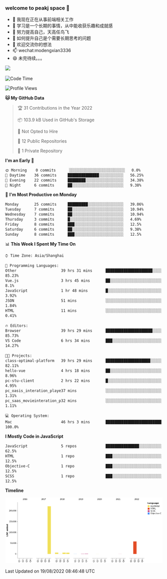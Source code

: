 ### welcome to peakj space 👋



- 🔭 我现在正在从事前端相关工作
- 🌱 学习是一个长期的事情，从中能收获乐趣和成就感
- 👯 努力提高自己，天高任鸟飞
- 🤔 如何提升自己是个需要长期思考的问题
- 💬 欢迎交流你的想法
- 📫 wechat:modengxian3336
- 😄 未完待续。。。

![](https://s2.ax1x.com/2019/06/28/ZKxc4J.jpg)

<!--START_SECTION:waka-->
![Code Time](http://img.shields.io/badge/Code%20Time-1%2C601%20hrs%2057%20mins-blue)

![Profile Views](http://img.shields.io/badge/Profile%20Views-0-blue)

**🐱 My GitHub Data** 

> 🏆 31 Contributions in the Year 2022
 > 
> 📦 103.9 kB Used in GitHub's Storage 
 > 
> 🚫 Not Opted to Hire
 > 
> 📜 12 Public Repositories 
 > 
> 🔑 1 Private Repository 
 > 
**I'm an Early 🐤** 

```text
🌞 Morning    0 commits      ░░░░░░░░░░░░░░░░░░░░░░░░░   0.0% 
🌆 Daytime    36 commits     ██████████████░░░░░░░░░░░   56.25% 
🌃 Evening    22 commits     ████████░░░░░░░░░░░░░░░░░   34.38% 
🌙 Night      6 commits      ██░░░░░░░░░░░░░░░░░░░░░░░   9.38%

```
📅 **I'm Most Productive on Monday** 

```text
Monday       25 commits     █████████░░░░░░░░░░░░░░░░   39.06% 
Tuesday      7 commits      ██░░░░░░░░░░░░░░░░░░░░░░░   10.94% 
Wednesday    7 commits      ██░░░░░░░░░░░░░░░░░░░░░░░   10.94% 
Thursday     3 commits      █░░░░░░░░░░░░░░░░░░░░░░░░   4.69% 
Friday       8 commits      ███░░░░░░░░░░░░░░░░░░░░░░   12.5% 
Saturday     6 commits      ██░░░░░░░░░░░░░░░░░░░░░░░   9.38% 
Sunday       8 commits      ███░░░░░░░░░░░░░░░░░░░░░░   12.5%

```


📊 **This Week I Spent My Time On** 

```text
⌚︎ Time Zone: Asia/Shanghai

💬 Programming Languages: 
Other                    39 hrs 31 mins      █████████████████████░░░░   85.23% 
Vue.js                   3 hrs 45 mins       ██░░░░░░░░░░░░░░░░░░░░░░░   8.1% 
JavaScript               1 hr 48 mins        █░░░░░░░░░░░░░░░░░░░░░░░░   3.92% 
JSON                     51 mins             ░░░░░░░░░░░░░░░░░░░░░░░░░   1.84% 
HTML                     11 mins             ░░░░░░░░░░░░░░░░░░░░░░░░░   0.41%

🔥 Editors: 
Browser                  39 hrs 29 mins      █████████████████████░░░░   85.73% 
VS Code                  6 hrs 34 mins       ███░░░░░░░░░░░░░░░░░░░░░░   14.27%

🐱‍💻 Projects: 
class-optimal-platform   39 hrs 29 mins      ████████████████████░░░░░   82.11% 
hello-vue                4 hrs 18 mins       ██░░░░░░░░░░░░░░░░░░░░░░░   8.96% 
pc-stu-client            2 hrs 22 mins       █░░░░░░░░░░░░░░░░░░░░░░░░   4.95% 
pc_oasis_interation_playe37 mins             ░░░░░░░░░░░░░░░░░░░░░░░░░   1.31% 
pc_saas_movieinteration_p32 mins             ░░░░░░░░░░░░░░░░░░░░░░░░░   1.11%

💻 Operating System: 
Mac                      46 hrs 3 mins       █████████████████████████   100.0%

```

**I Mostly Code in JavaScript** 

```text
JavaScript               5 repos             ███████████████░░░░░░░░░░   62.5% 
HTML                     1 repo              ███░░░░░░░░░░░░░░░░░░░░░░   12.5% 
Objective-C              1 repo              ███░░░░░░░░░░░░░░░░░░░░░░   12.5% 
SCSS                     1 repo              ███░░░░░░░░░░░░░░░░░░░░░░   12.5%

```


**Timeline**

![Chart not found](https://raw.githubusercontent.com/PeakJ/PeakJ/master/charts/bar_graph.png) 


 Last Updated on 19/08/2022 08:46:48 UTC
<!--END_SECTION:waka-->
